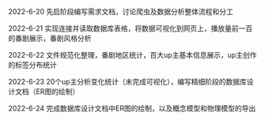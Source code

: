 2022-6-20 先启阶段编写需求文档，讨论爬虫及数据分析整体流程和分工

2022-6-21 实现连接并读取数据库表格，将数据可视化到网页上，播放量前一百的番剧展示，番剧风格分析

2022-6-22 文件规范化整理，番剧地区统计，百大up主基本信息展示，up主创作的标签分布统计

2022-6-23 20个up主分析变化统计（未完成可视化），编写精细阶段的数据库设计文档（ER图的绘制）

2022-6-24 完成数据库设计文档中ER图的绘制，以及概念模型和物理模型的导出

